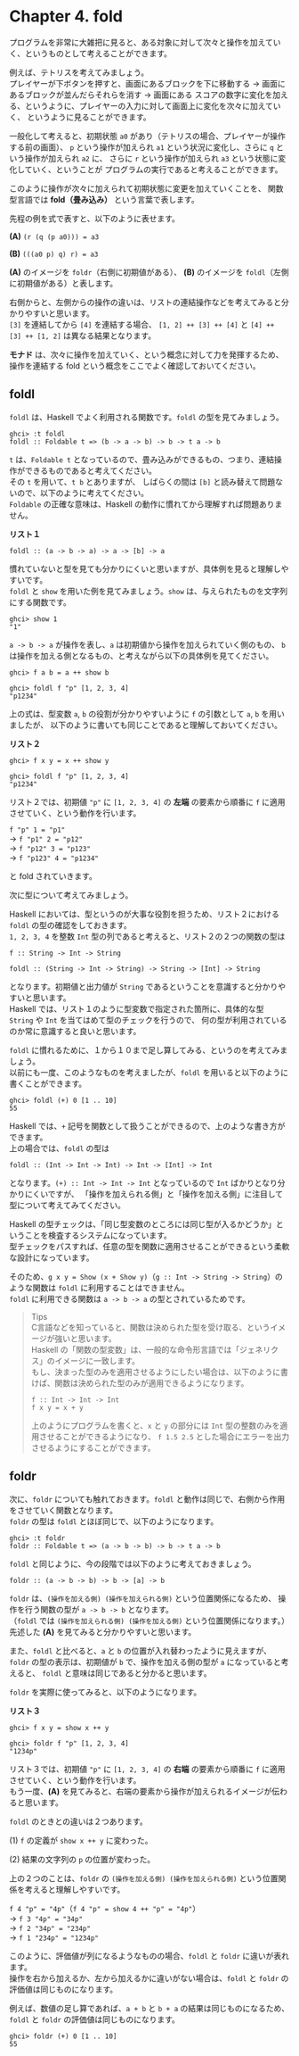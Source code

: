 # Chapter 4. fold

プログラムを非常に大雑把に見ると、ある対象に対して次々と操作を加えていく、というものとして考えることができます。

例えば、テトリスを考えてみましょう。<br>
プレイヤーが下ボタンを押すと、画面にあるブロックを下に移動する → 画面にあるブロックが並んだらそれらを消す → 画面にある
スコアの数字に変化を加える、というように、プレイヤーの入力に対して画面上に変化を次々に加えていく、
というように見ることができます。

一般化して考えると、初期状態 `a0` があり（テトリスの場合、プレイヤーが操作する前の画面）、
`p` という操作が加えられ `a1` という状況に変化し、さらに `q` という操作が加えられ `a2` に、
さらに `r` という操作が加えられ `a3` という状態に変化していく、ということが
プログラムの実行であると考えることができます。

このように操作が次々に加えられて初期状態に変更を加えていくことを、
関数型言語では **fold（畳み込み）** という言葉で表します。

先程の例を式で表すと、以下のように表せます。

**(A)** `(r (q (p a0))) = a3`

**(B)** `(((a0 p) q) r) = a3`

**(A)** のイメージを `foldr`（右側に初期値がある）、
**(B)** のイメージを `foldl`（左側に初期値がある）と表します。

右側からと、左側からの操作の違いは、リストの連結操作などを考えてみると分かりやすいと思います。<br>
`[3]` を連結してから `[4]` を連結する場合、
`[1, 2] ++ [3] ++ [4]` と `[4] ++ [3] ++ [1, 2]` は異なる結果となります。

**モナド** は、次々に操作を加えていく、という概念に対して力を発揮するため、
操作を連結する fold という概念をここでよく確認しておいてください。

## foldl
`foldl` は、Haskell でよく利用される関数です。`foldl` の型を見てみましょう。
```
ghci> :t foldl
foldl :: Foldable t => (b -> a -> b) -> b -> t a -> b
```
`t` は、`Foldable t` となっているので、畳み込みができるもの、つまり、連結操作ができるものであると考えてください。<br> 
その `t` を用いて、`t b` とありますが、
しばらくの間は `[b]` と読み替えて問題ないので、以下のように考えてください。<br>
`Foldable` の正確な意味は、Haskell の動作に慣れてから理解すれば問題ありません。

**リスト１**
```
foldl :: (a -> b -> a) -> a -> [b] -> a
```

慣れていないと型を見ても分かりにくいと思いますが、具体例を見ると理解しやすいです。<br>
`foldl` と `show` を用いた例を見てみましょう。`show` は、与えられたものを文字列にする関数です。
```
ghci> show 1
"1"
```

`a -> b -> a` が操作を表し、`a` は初期値から操作を加えられていく側のもの、
`b` は操作を加える側となるもの、と考えながら以下の具体例を見てください。
```
ghci> f a b = a ++ show b

ghci> foldl f "p" [1, 2, 3, 4]
"p1234"
```

上の式は、型変数 `a`, `b` の役割が分かりやすいように `f` の引数として `a`, `b` を用いましたが、
以下のように書いても同じことであると理解しておいてください。

**リスト２**
```
ghci> f x y = x ++ show y

ghci> foldl f "p" [1, 2, 3, 4]
"p1234"
```

リスト２では、初期値 `"p"` に `[1, 2, 3, 4]` の **左端** の要素から順番に `f` に適用させていく、という動作を行います。

`f "p" 1 = "p1"`<br>
→ `f "p1" 2 = "p12"`<br>
→ `f "p12" 3 = "p123"`<br>
→ `f "p123" 4 = "p1234"`

と fold されていきます。

次に型について考えてみましょう。

Haskell においては、型というのが大事な役割を担うため、リスト２における `foldl` の型の確認をしておきます。<br>
`1, 2, 3, 4` を整数 `Int` 型の列であると考えると、リスト２の２つの関数の型は

`f :: String -> Int -> String`

`foldl :: (String -> Int -> String) -> String -> [Int] -> String`

となります。初期値と出力値が `String` であるということを意識すると分かりやすいと思います。<br>
Haskell では、リスト１のように型変数で指定された箇所に、具体的な型 `String` や `Int` を当てはめて型のチェックを行うので、
何の型が利用されているのか常に意識すると良いと思います。

`foldl` に慣れるために、１から１０まで足し算してみる、というのを考えてみましょう。<br>
以前にも一度、このようなものを考えましたが、`foldl` を用いると以下のように書くことができます。
```
ghci> foldl (+) 0 [1 .. 10]
55
```

Haskell では、`+` 記号を関数として扱うことができるので、上のような書き方ができます。<br>
上の場合では、`foldl` の型は

`foldl :: (Int -> Int -> Int) -> Int -> [Int] -> Int`

となります。`(+) :: Int -> Int -> Int` となっているので `Int` ばかりとなり分かりにくいですが、
「操作を加えられる側」と「操作を加える側」に注目して型について考えてみてください。

Haskell の型チェックは、「同じ型変数のところには同じ型が入るかどうか」ということを検査するシステムになっています。<br>
型チェックをパスすれば、任意の型を関数に適用させることができるという柔軟な設計になっています。

そのため、`g x y = Show (x + Show y)`（`g :: Int -> String -> String`）のような関数は `foldl` に利用することはできません。<br>
`foldl` に利用できる関数は `a -> b -> a` の型とされているためです。

> Tips<br>
> C言語などを知っていると、関数は決められた型を受け取る、というイメージが強いと思います。<br>
> Haskell の「関数の型変数」は、一般的な命令形言語では「ジェネリクス」のイメージに一致します。<br>
> もし、決まった型のみを適用させるようにしたい場合は、以下のように書けば、関数は決められた型のみが適用できるようになります。
>
> ```
> f :: Int -> Int -> Int
> f x y = x + y
> ```
> 上のようにプログラムを書くと、`x` と `y` の部分には `Int` 型の整数のみを適用させることができるようになり、
> `f 1.5 2.5` とした場合にエラーを出力させるようにすることができます。

## foldr
次に、`foldr` についても触れておきます。`foldl` と動作は同じで、右側から作用をさせていく関数となります。<br>
`foldr` の型は `foldl` とほぼ同じで、以下のようになります。
```
ghci> :t foldr
foldr :: Foldable t => (a -> b -> b) -> b -> t a -> b
```

`foldl` と同じように、今の段階では以下のように考えておきましょう。
```
foldr :: (a -> b -> b) -> b -> [a] -> b
```

`foldr` は、`(操作を加える側) (操作を加えられる側)` という位置関係になるため、
操作を行う関数の型が `a -> b -> b` となります。<br>
（`foldl` では `(操作を加えられる側) (操作を加える側)` という位置関係になります。）<br>
先述した **(A)** を見てみると分かりやすいと思います。

また、`foldl` と比べると、`a` と `b` の位置が入れ替わったように見えますが、
`foldr` の型の表示は、初期値が `b` で、操作を加える側の型が `a` になっていると考えると、
`foldl` と意味は同じであると分かると思います。

`foldr` を実際に使ってみると、以下のようになります。

**リスト３**
```
ghci> f x y = show x ++ y

ghci> foldr f "p" [1, 2, 3, 4]
"1234p"
```
リスト３では、初期値 `"p"` に `[1, 2, 3, 4]` の **右端** の要素から順番に `f` に適用させていく、という動作を行います。<br>
もう一度、**(A)** を見てみると、右端の要素から操作が加えられるイメージが伝わると思います。

`foldl` のときとの違いは２つあります。

(1) `f` の定義が `show x ++ y` に変わった。

(2) 結果の文字列の `p` の位置が変わった。

上の２つのことは、`foldr` の `(操作を加える側) (操作を加えられる側)` という位置関係を考えると理解しやすいです。

`f 4 "p" = "4p"`（`f 4 "p" = show 4 ++ "p" = "4p"`）<br>
→ `f 3 "4p" = "34p"`<br>
→ `f 2 "34p" = "234p"`<br>
→ `f 1 "234p" = "1234p"`<br>

このように、評価値が列になるようなものの場合、`foldl` と `foldr` に違いが表れます。<br>
操作を右から加えるか、左から加えるかに違いがない場合は、`foldl` と `foldr` の評価値は同じものになります。

例えば、数値の足し算であれば、`a + b` と `b + a` の結果は同じものになるため、
`foldl` と `foldr` の評価値は同じものになります。

```
ghci> foldr (+) 0 [1 .. 10]
55
```

